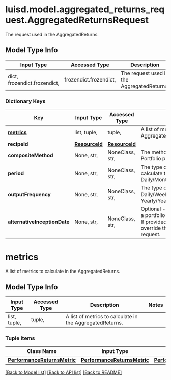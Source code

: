 # luisd.model.aggregated_returns_request.AggregatedReturnsRequest

The request used in the AggregatedReturns.

## Model Type Info
Input Type | Accessed Type | Description | Notes
------------ | ------------- | ------------- | -------------
dict, frozendict.frozendict,  | frozendict.frozendict,  | The request used in the AggregatedReturns. | 

### Dictionary Keys
Key | Input Type | Accessed Type | Description | Notes
------------ | ------------- | ------------- | ------------- | -------------
**[metrics](#metrics)** | list, tuple,  | tuple,  | A list of metrics to calculate in the AggregatedReturns. | 
**recipeId** | [**ResourceId**](ResourceId.md) | [**ResourceId**](ResourceId.md) |  | [optional] 
**compositeMethod** | None, str,  | NoneClass, str,  | The method used to calculate the Portfolio performance: Equal/Asset. | [optional] 
**period** | None, str,  | NoneClass, str,  | The type of the returns used to calculate the aggregation result: Daily/Monthly. | [optional] 
**outputFrequency** | None, str,  | NoneClass, str,  | The type of calculated output: Daily/Weekly/Monthly/Quarterly/Half-Yearly/Yearly. | [optional] 
**alternativeInceptionDate** | None, str,  | NoneClass, str,  | Optional - either a date, or the key for a portfolio property containing a date. If provided, the given date will override the inception date for this request. | [optional] 

# metrics

A list of metrics to calculate in the AggregatedReturns.

## Model Type Info
Input Type | Accessed Type | Description | Notes
------------ | ------------- | ------------- | -------------
list, tuple,  | tuple,  | A list of metrics to calculate in the AggregatedReturns. | 

### Tuple Items
Class Name | Input Type | Accessed Type | Description | Notes
------------- | ------------- | ------------- | ------------- | -------------
[**PerformanceReturnsMetric**](PerformanceReturnsMetric.md) | [**PerformanceReturnsMetric**](PerformanceReturnsMetric.md) | [**PerformanceReturnsMetric**](PerformanceReturnsMetric.md) |  | 

[[Back to Model list]](../../README.md#documentation-for-models) [[Back to API list]](../../README.md#documentation-for-api-endpoints) [[Back to README]](../../README.md)

